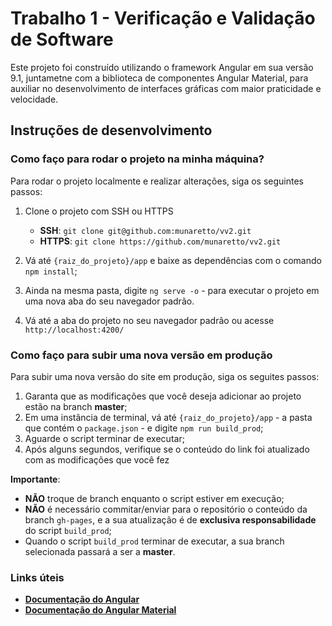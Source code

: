 # Trabalho 1 - Verificação e Validação de Software

Este projeto foi construído utilizando o framework Angular em sua versão 9.1, juntametne com a biblioteca de componentes Angular Material, para auxiliar no desenvolvimento de interfaces gráficas com maior praticidade e velocidade.

## Instruções de desenvolvimento

### **Como faço para rodar o projeto na minha máquina?**

Para rodar o projeto localmente e realizar alterações, siga os seguintes passos:

1. Clone o projeto com SSH ou HTTPS

    * **SSH**: ```git clone git@github.com:munaretto/vv2.git```
    * **HTTPS**: ```git clone https://github.com/munaretto/vv2.git```

2. Vá até ```{raiz_do_projeto}/app``` e baixe as dependências com o comando ```npm install```;

3. Ainda na mesma pasta, digite ```ng serve -o``` - para executar o projeto em uma nova aba do seu navegador padrão.

4. Vá até a aba do projeto no seu navegador padrão ou acesse ```http://localhost:4200/```

### **Como faço para subir uma nova versão em produção**

Para subir uma nova versão do site em produção, siga os seguites passos:

1. Garanta que as modificações que você deseja adicionar ao projeto estão na branch **master**;
2. Em uma instância de terminal, vá até ```{raiz_do_projeto}/app``` - a pasta que contém o ```package.json``` - e digite ```npm run build_prod```;
3. Aguarde o script terminar de executar;
4. Após alguns segundos, verifique se o conteúdo do link []() foi atualizado com as modificações que você fez

**Importante**:

* **NÃO** troque de branch enquanto o script estiver em execução;
* **NÃO** é necessário commitar/enviar para o repositório o conteúdo da branch ```gh-pages```, e a sua atualização é de **exclusiva responsabilidade** do script ```build_prod```;
* Quando o script ```build_prod``` terminar de executar, a sua branch selecionada passará a ser a **master**.

### **Links úteis**

* [**Documentação do Angular**](https://angular.io/docs)
* [**Documentação do Angular Material**](https://material.angular.io/components/categories)
